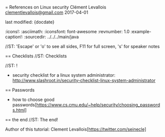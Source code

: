 = References on Linux security
Clément Levallois <clementlevallois@gmail.com>
2017-04-01

last modified: {docdate}

:icons!:
:asciimath:
:iconsfont:   font-awesome
:revnumber: 1.0
:example-caption!:
:sourcedir: ../../../main/java

//ST: 'Escape' or 'o' to see all sides, F11 for full screen, 's' for speaker notes

== Checklists
//ST: Checklists

//ST: !
- security checklist for a linux system administrator: http://www.slashroot.in/security-checklist-linux-system-administrator

== Passwords

- how to choose good passwords[https://www.cs.cmu.edu/~help/security/choosing_passwords.html]

== the end
//ST: The end!

Author of this tutorial: Clement Levallois[https://twitter.com/seinecle]
